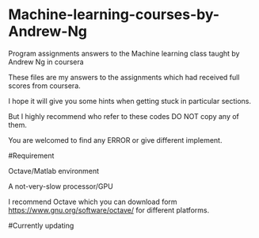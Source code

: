 # Machine-learning-courses-by-Andrew-Ng




Program assignments answers to the Machine learning class taught by Andrew Ng in coursera

These files are my answers to the assignments which had received full scores from coursera.

I hope it will give you some hints when getting stuck in particular sections. 

But I highly recommend who refer to these codes DO NOT copy any of them.

You are welcomed to find any ERROR or give different implement.





#Requirement

Octave/Matlab environment


A not-very-slow processor/GPU

I recommend Octave which you can download form https://www.gnu.org/software/octave/ for different platforms.





#Currently updating
